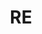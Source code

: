 ---
title: RE
layout: collection
permalink: /RE/
collection: RE
entries_layout: grid
classes: wide
---